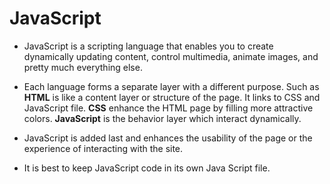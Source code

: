 # JavaScript
- JavaScript is a scripting language that enables you to create dynamically updating content, control multimedia, animate images, and pretty much everything else. 
- Each language forms a separate layer with a different purpose. Such as **HTML** is like a content layer or structure of the page. It links to CSS and JavaScript file.
**CSS** enhance the HTML page by filling more attractive colors. **JavaScript** is the behavior layer which interact dynamically.

- JavaScript is added last and enhances the usability of the page or the experience of interacting with the site.

- It is best to keep JavaScript code in its own Java Script file.
